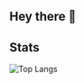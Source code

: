 
## Hey there 👋

## Stats 
![Top Langs](https://github-readme-stats.vercel.app/api/top-langs/?username=nuventh&layout=compact)
